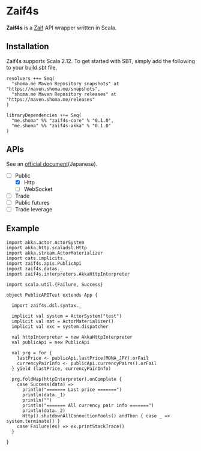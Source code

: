 # Zaif4s
**Zaif4s** is a [Zaif](https://zaif.jp) API wrapper written in Scala.

## Installation
Zaif4s supports Scala 2.12.
To get started with SBT, simply add the following to your build.sbt file.

```
resolvers ++= Seq(
  "shoma.me Maven Repository snapshots" at "https://maven.shoma.me/snapshots",
  "shoma.me Maven Repository releases" at "https://maven.shoma.me/releases"
)
  
libraryDependencies ++= Seq(
  "me.shoma" %% "zaif4s-core" % "0.1.0",
  "me.shoma" %% "zaif4s-akka" % "0.1.0"
)
```

## APIs
See an [official document](http://techbureau-api-document.readthedocs.io/ja/latest/index.html)(Japanese).

- [ ] Public
    - [x] Http
    - [ ] WebSocket
- [ ] Trade
- [ ] Public futures
- [ ] Trade leverage

## Example
```
import akka.actor.ActorSystem
import akka.http.scaladsl.Http
import akka.stream.ActorMaterializer
import cats.implicits._
import zaif4s.apis.PublicApi
import zaif4s.datas._
import zaif4s.interpreters.AkkaHttpInterpreter

import scala.util.{Failure, Success}

object PublicAPITest extends App {

  import zaif4s.dsl.syntax._

  implicit val system = ActorSystem("test")
  implicit val mat = ActorMaterializer()
  implicit val exc = system.dispatcher

  val httpInterpreter = new AkkaHttpInterpreter
  val publicApi = new PublicApi

  val prg = for {
    lastPrice <- publicApi.lastPrice(MONA_JPY).orFail
    currencyPairInfo <- publicApi.currencyPairs().orFail
  } yield (lastPrice, currencyPairInfo)

  prg.foldMap(httpInterpreter).onComplete {
    case Success(data) =>
      println("======= Last price =======")
      println(data._1)
      println("")
      println("======= All currency pair info =======")
      println(data._2)
      Http().shutdownAllConnectionPools() andThen { case _ => system.terminate() }
    case Failure(ex) => ex.printStackTrace()
  }

}
```

